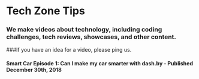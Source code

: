 # Tech Zone Tips
### We make videos about technology, including coding challenges, tech reviews, showcases, and other content.
###If you have an idea for a video, please ping us.
#### Smart Car Episode 1: Can I make my car smarter with dash.by - Published December 30th, 2018
